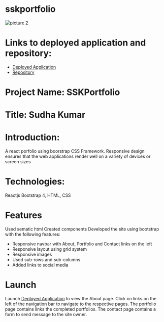 # sskportfolio

[![picture 2](assets/images/portfolio-thumb.jpg)](https://sskumar4.github.io/sskPortfolio/)

# Links to deployed application and repository:
* [Deployed Application](https://sskumar4.github.io/sskportfolio/)
* [Repository](https://github.com/sskumar4/sskportfolio)

# Project Name: SSKPortfolio
# Title: Sudha Kumar

# Introduction:
A react porfolio using boorstrap CSS Framework. Responsive design ensures that the web applications render well on a variety of devices or screen sizes

# Technologies:
Reactjs Bootstrap 4, HTML, CSS

# Features
Used sematic html
Created components
Developed the site using bootstrap with the following features:
  * Responsive navbar with About, Portfolio and Contact links on the left 
  * Responsive layout using grid system
  * Responsive images 
  * Used sub-rows and sub-columns
  * Added links to social media

# Launch

Launch [Deployed Application](https://sskumar4.github.io/ResponsivePortfolio/) to view the About page. Click on links on the left of the navigation bar to navigate to the respective pages. The portfolio page contains links the completed portfolios. The contact page contains a form to send message to the site owner.

